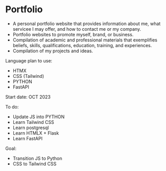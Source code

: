 # Portfolio
- A personal portfolio website that provides information about me, what servicee I may offer, and how to contact me or my company. 
- Portfolio websites  to promote myself, brand, or business.
- Compilation of academic and professional materials that exemplifies beliefs, skills, qualifications, education, training, and experiences.
- Compilation of my projects and ideas.
  
Language plan to use: 
- HTMX
- CSS (Tailwind)
- PYTHON
- FastAPI

  
Start date: OCT 2023

To do:
- Update JS into PYTHON
- Learn Tailwind CSS
- Learn postgresql
- Learn HTMLX + Flask
- Learn FastAPI

Goal: 
- Transition JS to Python
- CSS to Tailwind CSS
